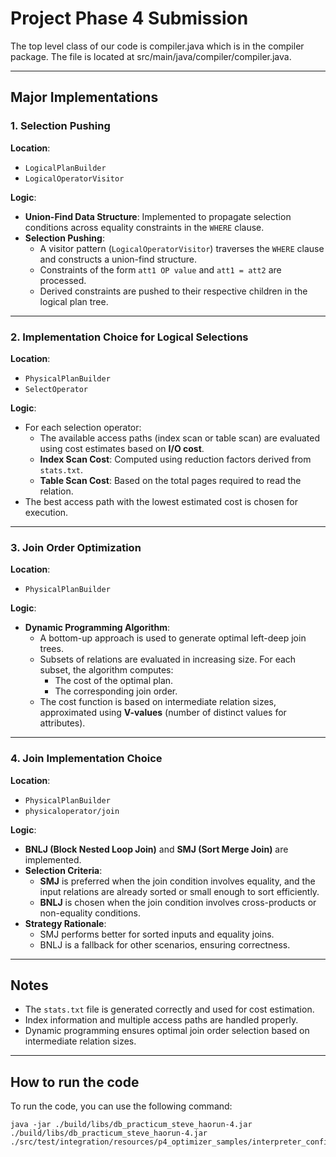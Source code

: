 # Project Phase 4 Submission

The top level class of our code is compiler.java which is in the compiler package. The file is located at 
src/main/java/compiler/compiler.java.

---

## **Major Implementations**

### **1. Selection Pushing**
**Location**:
- `LogicalPlanBuilder`
- `LogicalOperatorVisitor`

**Logic**:
- **Union-Find Data Structure**: Implemented to propagate selection conditions across equality constraints in the `WHERE` clause.
- **Selection Pushing**:
    - A visitor pattern (`LogicalOperatorVisitor`) traverses the `WHERE` clause and constructs a union-find structure.
    - Constraints of the form `att1 OP value` and `att1 = att2` are processed.
    - Derived constraints are pushed to their respective children in the logical plan tree.

---

### **2. Implementation Choice for Logical Selections**
**Location**:
- `PhysicalPlanBuilder`
- `SelectOperator`

**Logic**:
- For each selection operator:
    - The available access paths (index scan or table scan) are evaluated using cost estimates based on **I/O cost**.
    - **Index Scan Cost**: Computed using reduction factors derived from `stats.txt`.
    - **Table Scan Cost**: Based on the total pages required to read the relation.
- The best access path with the lowest estimated cost is chosen for execution.

---

### **3. Join Order Optimization**
**Location**:
- `PhysicalPlanBuilder`

**Logic**:
- **Dynamic Programming Algorithm**:
    - A bottom-up approach is used to generate optimal left-deep join trees.
    - Subsets of relations are evaluated in increasing size. For each subset, the algorithm computes:
        - The cost of the optimal plan.
        - The corresponding join order.
    - The cost function is based on intermediate relation sizes, approximated using **V-values** (number of distinct values for attributes).

---

### **4. Join Implementation Choice**
**Location**:
- `PhysicalPlanBuilder`
- `physicaloperator/join`

**Logic**:
- **BNLJ (Block Nested Loop Join)** and **SMJ (Sort Merge Join)** are implemented.
- **Selection Criteria**:
    - **SMJ** is preferred when the join condition involves equality, and the input relations are already sorted or small enough to sort efficiently.
    - **BNLJ** is chosen when the join condition involves cross-products or non-equality conditions.
- **Strategy Rationale**:
    - SMJ performs better for sorted inputs and equality joins.
    - BNLJ is a fallback for other scenarios, ensuring correctness.

---



## **Notes**
- The `stats.txt` file is generated correctly and used for cost estimation.
- Index information and multiple access paths are handled properly.
- Dynamic programming ensures optimal join order selection based on intermediate relation sizes.

---


## How to run the code
To run the code, you can use the following command:
```
java -jar ./build/libs/db_practicum_steve_haorun-4.jar ./build/libs/db_practicum_steve_haorun-4.jar ./src/test/integration/resources/p4_optimizer_samples/interpreter_config_file.txt
```
